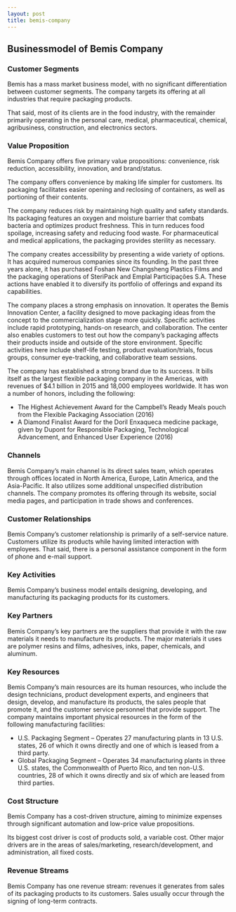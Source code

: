 ```yaml
---
layout: post
title: bemis-company
---
```


Businessmodel of Bemis Company
-------------------------------

### Customer Segments

Bemis has a mass market business model, with no significant differentiation between customer segments. The company targets its offering at all industries that require packaging products.

That said, most of its clients are in the food industry, with the remainder primarily operating in the personal care, medical, pharmaceutical, chemical, agribusiness, construction, and electronics sectors.

### Value Proposition

Bemis Company offers five primary value propositions: convenience, risk reduction, accessibility, innovation, and brand/status.

The company offers convenience by making life simpler for customers. Its packaging facilitates easier opening and reclosing of containers, as well as portioning of their contents.

The company reduces risk by maintaining high quality and safety standards. Its packaging features an oxygen and moisture barrier that combats bacteria and optimizes product freshness. This in turn reduces food spoilage, increasing safety and reducing food waste. For pharmaceutical and medical applications, the packaging provides sterility as necessary.

The company creates accessibility by presenting a wide variety of options. It has acquired numerous companies since its founding. In the past three years alone, it has purchased Foshan New Changsheng Plastics Films and the packaging operations of SteriPack and Emplal Participações S.A. These actions have enabled it to diversify its portfolio of offerings and expand its capabilities.

The company places a strong emphasis on innovation. It operates the Bemis Innovation Center, a facility designed to move packaging ideas from the concept to the commercialization stage more quickly. Specific activities include rapid prototyping, hands-on research, and collaboration. The center also enables customers to test out how the company’s packaging affects their products inside and outside of the store environment. Specific activities here include shelf-life testing, product evaluation/trials, focus groups, consumer eye-tracking, and collaborative team sessions.

The company has established a strong brand due to its success. It bills itself as the largest flexible packaging company in the Americas, with revenues of $4.1 billion in 2015 and 18,000 employees worldwide. It has won a number of honors, including the following:

 * The Highest Achievement Award for the Campbell’s Ready Meals pouch from the Flexible Packaging Association (2016)
* A Diamond Finalist Award for the Doril Enxaqueca medicine package, given by Dupont for Responsible Packaging, Technological Advancement, and Enhanced User Experience (2016)
 ### Channels

Bemis Company’s main channel is its direct sales team, which operates through offices located in North America, Europe, Latin America, and the Asia-Pacific. It also utilizes some additional unspecified distribution channels. The company promotes its offering through its website, social media pages, and participation in trade shows and conferences.

### Customer Relationships

Bemis Company’s customer relationship is primarily of a self-service nature. Customers utilize its products while having limited interaction with employees. That said, there is a personal assistance component in the form of phone and e-mail support.

### Key Activities

Bemis Company’s business model entails designing, developing, and manufacturing its packaging products for its customers.

### Key Partners

Bemis Company’s key partners are the suppliers that provide it with the raw materials it needs to manufacture its products. The major materials it uses are polymer resins and films, adhesives, inks, paper, chemicals, and aluminum.

### Key Resources

Bemis Company’s main resources are its human resources, who include the design technicians, product development experts, and engineers that design, develop, and manufacture its products, the sales people that promote it, and the customer service personnel that provide support. The company maintains important physical resources in the form of the following manufacturing facilities:

 * U.S. Packaging Segment – Operates 27 manufacturing plants in 13 U.S. states, 26 of which it owns directly and one of which is leased from a third party.
* Global Packaging Segment – Operates 34 manufacturing plants in three U.S. states, the Commonwealth of Puerto Rico, and ten non-U.S. countries, 28 of which it owns directly and six of which are leased from third parties.
 ### Cost Structure

Bemis Company has a cost-driven structure, aiming to minimize expenses through significant automation and low-price value propositions.

Its biggest cost driver is cost of products sold, a variable cost. Other major drivers are in the areas of sales/marketing, research/development, and administration, all fixed costs.

### Revenue Streams

Bemis Company has one revenue stream: revenues it generates from sales of its packaging products to its customers. Sales usually occur through the signing of long-term contracts.
